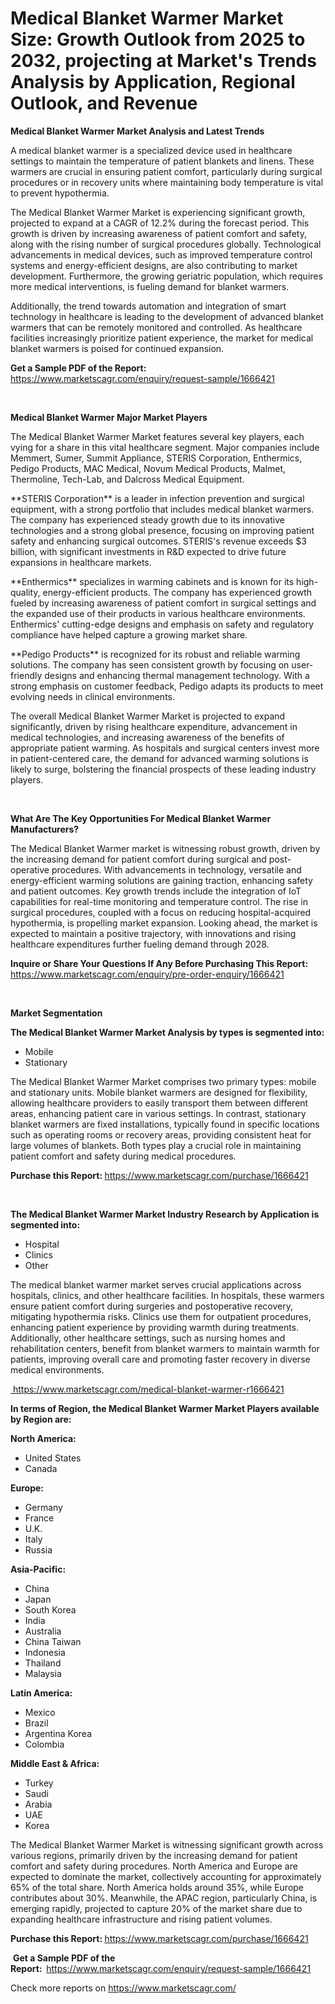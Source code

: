 <p><h1>Medical Blanket Warmer Market Size: Growth Outlook from 2025 to 2032, projecting at Market's Trends Analysis by Application, Regional Outlook, and Revenue</h1></p><p><strong>Medical Blanket Warmer Market Analysis and Latest Trends</strong></p>
<p><p>A medical blanket warmer is a specialized device used in healthcare settings to maintain the temperature of patient blankets and linens. These warmers are crucial in ensuring patient comfort, particularly during surgical procedures or in recovery units where maintaining body temperature is vital to prevent hypothermia. </p><p>The Medical Blanket Warmer Market is experiencing significant growth, projected to expand at a CAGR of 12.2% during the forecast period. This growth is driven by increasing awareness of patient comfort and safety, along with the rising number of surgical procedures globally. Technological advancements in medical devices, such as improved temperature control systems and energy-efficient designs, are also contributing to market development. Furthermore, the growing geriatric population, which requires more medical interventions, is fueling demand for blanket warmers. </p><p>Additionally, the trend towards automation and integration of smart technology in healthcare is leading to the development of advanced blanket warmers that can be remotely monitored and controlled. As healthcare facilities increasingly prioritize patient experience, the market for medical blanket warmers is poised for continued expansion.</p></p>
<p><strong>Get a Sample PDF of the Report:&nbsp;</strong> <a href="https://www.marketscagr.com/enquiry/request-sample/1666421?utm_campaign=3098&utm_medium=2&utm_source=Github&utm_content=ia&utm_term=04032025&utm_id=medical-blanket-warmer">https://www.marketscagr.com/enquiry/request-sample/1666421</a></p>
<p>&nbsp;</p>
<p><strong>Medical Blanket Warmer Major Market Players</strong></p>
<p><p>The Medical Blanket Warmer Market features several key players, each vying for a share in this vital healthcare segment. Major companies include Memmert, Sumer, Summit Appliance, STERIS Corporation, Enthermics, Pedigo Products, MAC Medical, Novum Medical Products, Malmet, Thermoline, Tech-Lab, and Dalcross Medical Equipment.</p><p>**STERIS Corporation** is a leader in infection prevention and surgical equipment, with a strong portfolio that includes medical blanket warmers. The company has experienced steady growth due to its innovative technologies and a strong global presence, focusing on improving patient safety and enhancing surgical outcomes. STERIS's revenue exceeds $3 billion, with significant investments in R&D expected to drive future expansions in healthcare markets.</p><p>**Enthermics** specializes in warming cabinets and is known for its high-quality, energy-efficient products. The company has experienced growth fueled by increasing awareness of patient comfort in surgical settings and the expanded use of their products in various healthcare environments. Enthermics' cutting-edge designs and emphasis on safety and regulatory compliance have helped capture a growing market share.</p><p>**Pedigo Products** is recognized for its robust and reliable warming solutions. The company has seen consistent growth by focusing on user-friendly designs and enhancing thermal management technology. With a strong emphasis on customer feedback, Pedigo adapts its products to meet evolving needs in clinical environments.</p><p>The overall Medical Blanket Warmer Market is projected to expand significantly, driven by rising healthcare expenditure, advancement in medical technologies, and increasing awareness of the benefits of appropriate patient warming. As hospitals and surgical centers invest more in patient-centered care, the demand for advanced warming solutions is likely to surge, bolstering the financial prospects of these leading industry players.</p></p>
<p>&nbsp;</p>
<p><strong>What Are The Key Opportunities For Medical Blanket Warmer Manufacturers?</strong></p>
<p><p>The Medical Blanket Warmer market is witnessing robust growth, driven by the increasing demand for patient comfort during surgical and post-operative procedures. With advancements in technology, versatile and energy-efficient warming solutions are gaining traction, enhancing safety and patient outcomes. Key growth trends include the integration of IoT capabilities for real-time monitoring and temperature control. The rise in surgical procedures, coupled with a focus on reducing hospital-acquired hypothermia, is propelling market expansion. Looking ahead, the market is expected to maintain a positive trajectory, with innovations and rising healthcare expenditures further fueling demand through 2028.</p></p>
<p><strong>Inquire or Share Your Questions If Any Before Purchasing This Report:</strong> <a href="https://www.marketscagr.com/enquiry/pre-order-enquiry/1666421?utm_campaign=3098&utm_medium=2&utm_source=Github&utm_content=ia&utm_term=04032025&utm_id=medical-blanket-warmer">https://www.marketscagr.com/enquiry/pre-order-enquiry/1666421</a></p>
<p>&nbsp;</p>
<p><strong>Market Segmentation</strong></p>
<p><strong>The Medical Blanket Warmer Market Analysis by types is segmented into:</strong></p>
<p><ul><li>Mobile</li><li>Stationary</li></ul></p>
<p><p>The Medical Blanket Warmer Market comprises two primary types: mobile and stationary units. Mobile blanket warmers are designed for flexibility, allowing healthcare providers to easily transport them between different areas, enhancing patient care in various settings. In contrast, stationary blanket warmers are fixed installations, typically found in specific locations such as operating rooms or recovery areas, providing consistent heat for large volumes of blankets. Both types play a crucial role in maintaining patient comfort and safety during medical procedures.</p></p>
<p><strong>Purchase this Report:&nbsp;</strong><a href="https://www.marketscagr.com/purchase/1666421?utm_campaign=3098&utm_medium=2&utm_source=Github&utm_content=ia&utm_term=04032025&utm_id=medical-blanket-warmer">https://www.marketscagr.com/purchase/1666421</a></p>
<p>&nbsp;</p>
<p><strong>The Medical Blanket Warmer Market Industry Research by Application is segmented into:</strong></p>
<p><ul><li>Hospital</li><li>Clinics</li><li>Other</li></ul></p>
<p><p>The medical blanket warmer market serves crucial applications across hospitals, clinics, and other healthcare facilities. In hospitals, these warmers ensure patient comfort during surgeries and postoperative recovery, mitigating hypothermia risks. Clinics use them for outpatient procedures, enhancing patient experience by providing warmth during treatments. Additionally, other healthcare settings, such as nursing homes and rehabilitation centers, benefit from blanket warmers to maintain warmth for patients, improving overall care and promoting faster recovery in diverse medical environments.</p></p>
<p><a href="https://www.marketscagr.com/medical-blanket-warmer-r1666421?utm_campaign=3098&utm_medium=2&utm_source=Github&utm_content=ia&utm_term=04032025&utm_id=medical-blanket-warmer">&nbsp;https://www.marketscagr.com/medical-blanket-warmer-r1666421</a></p>
<p><strong>In terms of Region, the Medical Blanket Warmer Market Players available by Region are:</strong></p>
<p>
    <p> <strong> North America: </strong>
        <ul>
            <li>United States</li>
            <li>Canada</li>
        </ul>
        </p> 
    <p> <strong> Europe: </strong>
        <ul>
            <li>Germany</li>
            <li>France</li>
            <li>U.K.</li>
            <li>Italy</li>
            <li>Russia</li>
        </ul>
        </p> 
    <p> <strong> Asia-Pacific: </strong>
        <ul>
            <li>China</li>
            <li>Japan</li>
            <li>South Korea</li>
            <li>India</li>
            <li>Australia</li>
            <li>China Taiwan</li>
            <li>Indonesia</li>
            <li>Thailand</li>
            <li>Malaysia</li>
        </ul>
        </p> 
    <p> <strong> Latin America: </strong>
        <ul>
            <li>Mexico</li>
            <li>Brazil</li>
            <li>Argentina Korea</li>
            <li>Colombia</li>
        </ul>
        </p> 
    <p> <strong> Middle East & Africa: </strong>
        <ul>
            <li>Turkey</li>
            <li>Saudi</li>
            <li>Arabia</li>
            <li>UAE</li>
            <li>Korea</li>
        </ul>
    </p>
    </p>
<p><p>The Medical Blanket Warmer Market is witnessing significant growth across various regions, primarily driven by the increasing demand for patient comfort and safety during procedures. North America and Europe are expected to dominate the market, collectively accounting for approximately 65% of the total share. North America holds around 35%, while Europe contributes about 30%. Meanwhile, the APAC region, particularly China, is emerging rapidly, projected to capture 20% of the market share due to expanding healthcare infrastructure and rising patient volumes.</p></p>
<p><strong>Purchase this Report: </strong><a href="https://www.marketscagr.com/purchase/1666421?utm_campaign=3098&utm_medium=2&utm_source=Github&utm_content=ia&utm_term=04032025&utm_id=medical-blanket-warmer">https://www.marketscagr.com/purchase/1666421</a></p>
<p>&nbsp;<strong>Get a Sample PDF of the Report:&nbsp;&nbsp;</strong><a href="https://www.marketscagr.com/enquiry/request-sample/1666421?utm_campaign=3098&utm_medium=2&utm_source=Github&utm_content=ia&utm_term=04032025&utm_id=medical-blanket-warmer">https://www.marketscagr.com/enquiry/request-sample/1666421</a></p>
<p><strong></strong></p>
<p>Check more reports on <a href="https://www.marketscagr.com/?utm_campaign=3098&utm_medium=2&utm_source=Github&utm_content=ia&utm_term=04032025&utm_id=medical-blanket-warmer">https://www.marketscagr.com/</a></p>